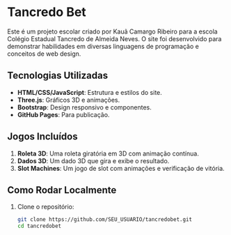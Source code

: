# Tancredo Bet

Este é um projeto escolar criado por Kauã Camargo Ribeiro para a escola Colégio Estadual Tancredo de Almeida Neves. O site foi desenvolvido para demonstrar habilidades em diversas linguagens de programação e conceitos de web design.

## Tecnologias Utilizadas

- **HTML/CSS/JavaScript**: Estrutura e estilos do site.
- **Three.js**: Gráficos 3D e animações.
- **Bootstrap**: Design responsivo e componentes.
- **GitHub Pages**: Para publicação.

## Jogos Incluídos

1. **Roleta 3D**: Uma roleta giratória em 3D com animação contínua.
2. **Dados 3D**: Um dado 3D que gira e exibe o resultado.
3. **Slot Machines**: Um jogo de slot com animações e verificação de vitória.

## Como Rodar Localmente

1. Clone o repositório:
   ```bash
   git clone https://github.com/SEU_USUARIO/tancredobet.git
   cd tancredobet

